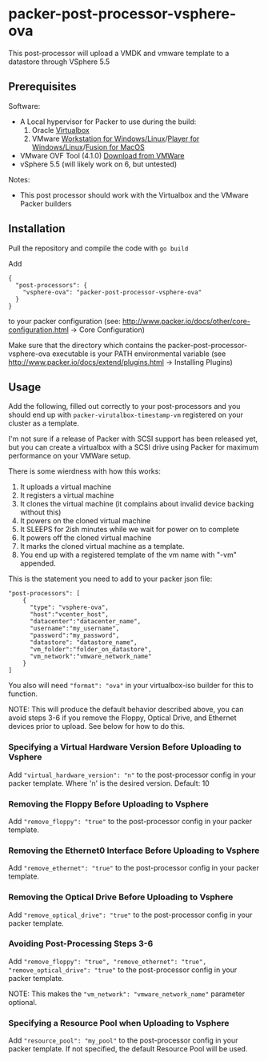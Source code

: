 # packer-post-processor-vsphere-ova

This post-processor will upload a VMDK and vmware template to a datastore through VSphere 5.5

## Prerequisites

Software:

  * A Local hypervisor for Packer to use during the build:
    1. Oracle [Virtualbox](https://www.virtualbox.org/wiki/Downloads)
    1. VMware [Workstation for Windows/Linux](http://www.vmware.com/products/workstation/workstation-evaluation)/[Player for Windows/Linux](http://www.vmware.com/products/player/playerpro-evaluation.html)/[Fusion for MacOS](https://www.vmware.com/products/fusion/fusion-evaluation)
  * VMware OVF Tool (4.1.0) [Download from VMWare](https://my.vmware.com/web/vmware/details?productId=491&downloadGroup=OVFTOOL410_OSS)
  * vSphere 5.5 (will likely work on 6, but untested)

Notes:

  * This post processor should work with the Virtualbox and the VMware Packer builders

## Installation

Pull the repository and compile the code with ```go build```

Add

```
{
  "post-processors": {
    "vsphere-ova": "packer-post-processor-vsphere-ova"
  }
}
```

to your packer configuration (see: http://www.packer.io/docs/other/core-configuration.html -> Core Configuration)

Make sure that the directory which contains the packer-post-processor-vsphere-ova executable is your PATH environmental variable (see http://www.packer.io/docs/extend/plugins.html -> Installing Plugins)

## Usage
Add the following, filled out correctly to your post-processors and you should end up with `packer-virutalbox-timestamp-vm` registered on your cluster as a template.

I'm not sure if a release of Packer with SCSI support has been released yet, but you can create a virtualbox with a SCSI drive using Packer for maximum performance on your VMWare setup.

There is some wierdness with how this works:

1. It uploads a virtual machine
2. It registers a virtual machine
3. It clones the virtual machine (it complains about invalid device backing
   without this)
4. It powers on the cloned virtual machine
5. It SLEEPS for 2ish minutes while we wait for power on to complete
6. It powers off the cloned virtual machine
7. It marks the cloned virtual machine as a template.
8. You end up with a registered template of the vm name with "-vm" appended.

This is the statement you need to add to your packer json file:

```
"post-processors": [
    {
      "type": "vsphere-ova",
      "host":"vcenter_host",
      "datacenter":"datacenter_name",
      "username":"my_username",
      "password":"my_password",
      "datastore": "datastore_name",
      "vm_folder":"folder_on_datastore",
      "vm_network":"vmware_network_name"
    }
]
```

You also will need ```"format": "ova"``` in your virtualbox-iso builder for this to function.

NOTE: This will produce the default behavior described above, you can avoid steps 3-6 if you remove the Floppy, Optical Drive, and Ethernet devices prior to upload.  See below for how to do this.

### Specifying a Virtual Hardware Version Before Uploading to Vsphere

Add ```"virtual_hardware_version": "n"``` to the post-processor config in your packer template. Where 'n' is the desired version.  Default: 10

### Removing the Floppy Before Uploading to Vsphere

Add ```"remove_floppy": "true"``` to the post-processor config in your packer template.

### Removing the Ethernet0 Interface Before Uploading to Vsphere

Add ```"remove_ethernet": "true"``` to the post-processor config in your packer template.

### Removing the Optical Drive Before Uploading to Vsphere

Add ```"remove_optical_drive": "true"``` to the post-processor config in your packer template.

### Avoiding Post-Processing Steps 3-6
Add ```"remove_floppy": "true", "remove_ethernet": "true", "remove_optical_drive": "true"``` to the post-processor config in your packer template.

NOTE: This makes the ```"vm_network": "vmware_network_name"``` parameter optional.

### Specifying a Resource Pool when Uploading to Vsphere

Add ```"resource_pool": "my_pool"``` to the post-processor config in your packer template. If not specified, the default Resource Pool will be used.
